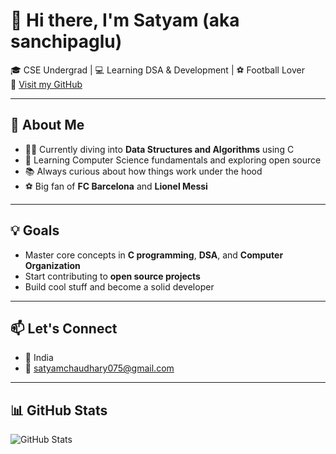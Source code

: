 # 👋 Hi there, I'm Satyam (aka sanchipaglu)

🎓 CSE Undergrad | 💻 Learning DSA & Development | ⚽ Football Lover  
🔗 [Visit my GitHub](https://github.com/sanchipaglu)

---

## 🚀 About Me
- 👨‍💻 Currently diving into **Data Structures and Algorithms** using C  
- 🌱 Learning Computer Science fundamentals and exploring open source  
- 📚 Always curious about how things work under the hood  
- ⚽ Big fan of **FC Barcelona** and **Lionel Messi**

---

## 💡 Goals
- Master core concepts in **C programming**, **DSA**, and **Computer Organization**  
- Start contributing to **open source projects**  
- Build cool stuff and become a solid developer

---

## 📫 Let's Connect
- 📍 India  
- 📧 satyamchaudhary075@gmail.com  

---

## 📊 GitHub Stats
![GitHub Stats](https://github-readme-stats.vercel.app/api?username=sanchipaglu&show_icons=true&theme=tokyonight)
